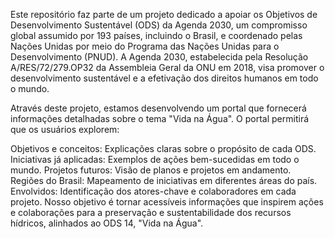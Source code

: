 Este repositório faz parte de um projeto dedicado a apoiar os Objetivos de Desenvolvimento Sustentável (ODS) da Agenda 2030, um compromisso global assumido por 193 países, incluindo o Brasil, e coordenado pelas Nações Unidas por meio do Programa das Nações Unidas para o Desenvolvimento (PNUD). A Agenda 2030, estabelecida pela Resolução A/RES/72/279.OP32 da Assembleia Geral da ONU em 2018, visa promover o desenvolvimento sustentável e a efetivação dos direitos humanos em todo o mundo.

Através deste projeto, estamos desenvolvendo um portal que fornecerá informações detalhadas sobre o tema "Vida na Água". O portal permitirá que os usuários explorem:

Objetivos e conceitos: Explicações claras sobre o propósito de cada ODS.
Iniciativas já aplicadas: Exemplos de ações bem-sucedidas em todo o mundo.
Projetos futuros: Visão de planos e projetos em andamento.
Regiões do Brasil: Mapeamento de iniciativas em diferentes áreas do país.
Envolvidos: Identificação dos atores-chave e colaboradores em cada projeto.
Nosso objetivo é tornar acessíveis informações que inspirem ações e colaborações para a preservação e sustentabilidade dos recursos hídricos, alinhados ao ODS 14, "Vida na Água".
